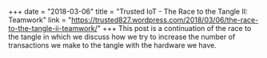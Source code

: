 +++
date = "2018-03-06"
title = "Trusted IoT - The Race to the Tangle II: Teamwork"
link = "https://trusted827.wordpress.com/2018/03/06/the-race-to-the-tangle-ii-teamwork/"
+++
This post is a continuation of the race to the tangle in which we discuss how we try to increase the number of transactions we make to the tangle with the hardware we have.